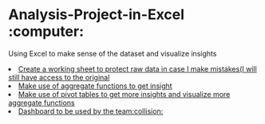 <h1>Analysis-Project-in-Excel :computer:</h1>
<p>Using Excel to make sense of the dataset and visualize insights</p>

<u>
  <li>Create a working sheet to protect raw data in case I make mistakes(I will still have access to the original</li>
  <li>Make use of aggregate functions to get insight</li>
  <li>Make use of pivot tables to get more insights and visualize more aggregate functions</li>
  <li>Dashboard to be used by the team:collision: </li> 
</u>
